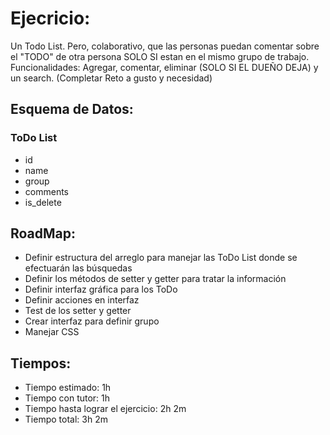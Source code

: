# Ejecricio:
Un Todo List. Pero, colaborativo, que las personas puedan comentar sobre el "TODO" de otra persona SOLO SI estan en el mismo grupo de trabajo. Funcionalidades: Agregar, comentar, eliminar (SOLO SI EL DUEÑO DEJA) y un search. (Completar Reto a gusto y necesidad)

## Esquema de Datos:

### ToDo List
 - id
 - name
 - group
 - comments
 - is_delete

## RoadMap:
  - Definir estructura del arreglo para manejar las ToDo List donde se efectuarán las búsquedas
  - Definir los métodos de setter y getter para tratar la información
  - Definir interfaz gráfica para los ToDo
  - Definir acciones en interfaz
  - Test de los setter y getter
  - Crear interfaz para definir grupo
  - Manejar CSS

## Tiempos:
- Tiempo estimado: 1h
- Tiempo con tutor: 1h
- Tiempo hasta lograr el ejercicio: 2h 2m
- Tiempo total: 3h 2m